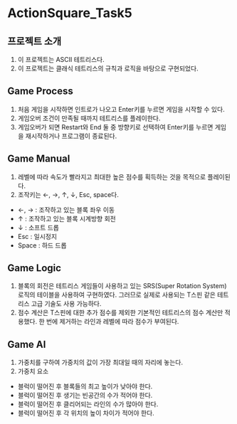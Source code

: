 # ActionSquare_Task5
## 프로젝트 소개
1. 이 프로젝트는 ASCII 테트리스다.
2. 이 프로젝트는 클래식 테트리스의 규칙과 로직을 바탕으로 구현되었다.
## Game Process
1. 처음 게임을 시작하면 인트로가 나오고 Enter키를 누르면 게임을 시작할 수 있다.
2. 게임오버 조건이 만족될 때까지 테트리스를 플레이한다.
3. 게임오버가 되면 Restart와 End 둘 중 방향키로 선택하여 Enter키를 누르면 게임을 재시작하거나 프로그램이 종료된다.
## Game Manual
1. 레벨에 따라 속도가 빨라지고 최대한 높은 점수를 획득하는 것을 목적으로 플레이된다.
2. 조작키는 ←, →, ↑, ↓, Esc, space다.
- ←, → : 조작하고 있는 블록 좌우 이동
- ↑ : 조작하고 있는 블록 시계방향 회전
- ↓ : 소프트 드롭
- Esc : 일시정지
- Space : 하드 드롭
## Game Logic
1. 블록의 회전은 테트리스 게임들이 사용하고 있는 SRS(Super Rotation System)로직의 테이블을 사용하여 구현하였다. 그러므로 실제로 사용되는 T스핀 같은 테트리스 고급 기술도 사용 가능하다.
2. 점수 계산은 T스핀에 대한 추가 점수를 제외한 기본적인 테트리스의 점수 계산만 적용했다. 한 번에 제거하는 라인과 레벨에 따라 점수가 부여된다.
## Game AI
1. 가중치를 구하여 가중치의 값이 가장 최대일 때의 자리에 놓는다.
2. 가중치 요소
- 블럭이 떨어진 후 블록들의 최고 높이가 낮아야 한다.
- 블럭이 떨어진 후 생기는 빈공간의 수가 적어야 한다.
- 블럭이 떨어진 후 클리어되는 라인의 수가 많아야 한다.
- 블럭이 떨어진 후 각 위치의 높이 차이가 적어야 한다.